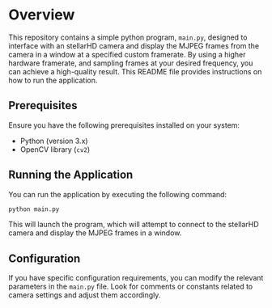 # Overview

This repository contains a simple python program, `main.py`, designed to interface with an stellarHD camera and display the MJPEG frames from the camera in a window at a specified custom framerate. By using a higher hardware framerate, and sampling frames at your desired frequency, you can achieve a high-quality result. This README file provides instructions on how to run the application.

## Prerequisites

Ensure you have the following prerequisites installed on your system:

- Python (version 3.x)
- OpenCV library (`cv2`)

## Running the Application

You can run the application by executing the following command:

```bash
python main.py
```

This will launch the program, which will attempt to connect to the stellarHD camera and display the MJPEG frames in a window.

## Configuration

If you have specific configuration requirements, you can modify the relevant parameters in the `main.py` file. Look for comments or constants related to camera settings and adjust them accordingly.